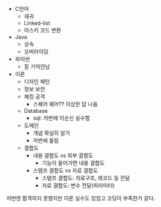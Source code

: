 * C언어
	* 재귀
	* Linked-list
	* 아스키 코드 변환
* Java
	* 상속
	* 오버라이딩
* 파이썬
	* 잘 기억안남
* 이론
	* 디자인 패턴
	* 정보 보안
	* 해킹 공격
		* 스퀘어 웨어?? 이상한 답 나옴
	* Database
		* sql: 저번에 이순신 실수함
	* 도메인
		* 개념 확실히 알기
		* 저번에 틀림
	* 결합도
		* 내용 결합도 vs 외부 결함도
			* 기능이 들어가면 내용 결합도
		* 스탬프 결합도 vs 자료 결합도
			* 스탬프 결합도: 자료구조, 레코드 등 전달
			* 자료 결합도: 변수 전달(파라미터)

저번엔 합격하지 못했지만 이론 실수도 있었고 코딩이 부족한거 같다.